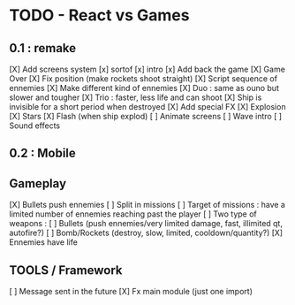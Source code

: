 TODO - React vs Games
===========

 0.1 : remake
-------------
 [X] Add screens system
  [x] sortof
  [x] intro
  [x] Add back the game
  [X] Game Over
 [X] Fix position (make rockets shoot straight)
 [X] Script sequence of ennemies
 [X] Make different kind of ennemies
  [X] Duo : same as ouno but slower and tougher
  [X] Trio : faster, less life and can shoot
 [X] Ship is invisible for a short period when destroyed
 [X] Add special FX
  [X] Explosion
  [X] Stars
  [X] Flash (when ship explod)
 [ ] Animate screens
  [ ] Wave intro
 [ ] Sound effects

 0.2 : Mobile
-------------

Gameplay
--------

 [X] Bullets push ennemies
 [ ] Split in missions
 [ ] Target of missions : have a limited number of ennemies reaching past the player
 [ ] Two type of weapons :
  [ ] Bullets (push ennemies/very limited damage, fast, illimited qt, autofire?)
  [ ] Bomb/Rockets (destroy, slow, limited, cooldown/quantity?)
 [X] Ennemies have life

TOOLS / Framework
-----------------

 [ ] Message sent in the future
 [X] Fx main module (just one import)
